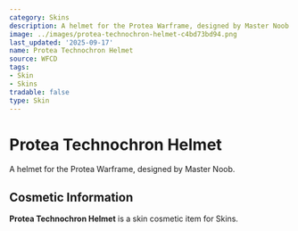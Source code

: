 ```yaml
---
category: Skins
description: A helmet for the Protea Warframe, designed by Master Noob.
image: ../images/protea-technochron-helmet-c4bd73bd94.png
last_updated: '2025-09-17'
name: Protea Technochron Helmet
source: WFCD
tags:
- Skin
- Skins
tradable: false
type: Skin
---
```


# Protea Technochron Helmet

A helmet for the Protea Warframe, designed by Master Noob.

## Cosmetic Information

**Protea Technochron Helmet** is a skin cosmetic item for Skins.

